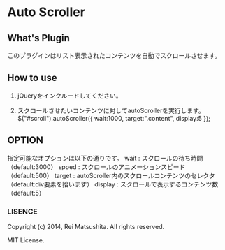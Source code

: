 # Auto Scroller

## What's Plugin
このプラグインはリスト表示されたコンテンツを自動でスクロールさせます。

## How to use

1) jQueryをインクルードしてください。
<script src="http://ajax.googleapis.com/ajax/libs/jquery/1.10.2/jquery.min.js"></script>

2) スクロールさせたいコンテンツに対してautoScrollerを実行します。
	$("#scroll").autoScroller({
		wait:1000,
		target:".content",
		display:5
	});


## OPTION

指定可能なオプションは以下の通りです。
wait : スクロールの待ち時間（default:3000）
spped : スクロールのアニメーションスピード（default:500）
target : autoScroller内のスクロールコンテンツのセレクタ（default:div要素を拾います）
display : スクロールで表示するコンテンツ数（default:5）

### LISENCE
Copyright (c) 2014, Rei Matsushita. All rights reserved.

MIT License.

